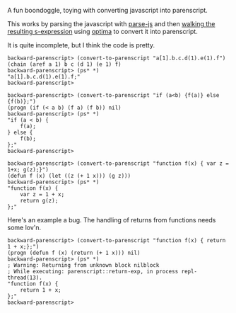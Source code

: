 A fun boondoggle, toying with converting javascript into parenscript.

This works by parsing the javascript with
[parse-js](https://github.com/marijnh/parse-js) and then [walking the
resulting 
s-expression](https://github.com/bhyde/backward-parenscript/blob/master/main.lisp#L68)
using [optima](https://github.com/m2ym/optima#readme) to convert it
into parenscript.

It is quite incomplete, but I think the code is pretty.

```common-lisp
backward-parenscript> (convert-to-parenscript "a[1].b.c.d(1).e(1).f")
(chain (aref a 1) b c (d 1) (e 1) f)
backward-parenscript> (ps* *)
"a[1].b.c.d(1).e(1).f;"
backward-parenscript> 
```



```common-lisp
backward-parenscript> (convert-to-parenscript "if (a<b) {f(a)} else {f(b)};")
(progn (if (< a b) (f a) (f b)) nil)
backward-parenscript> (ps* *)
"if (a < b) {
    f(a);
} else {
    f(b);
};"
backward-parenscript> 
```

```common-lisp
backward-parenscript> (convert-to-parenscript "function f(x) { var z = 1+x; g(z);}")
(defun f (x) (let ((z (+ 1 x))) (g z)))
backward-parenscript> (ps* *)
"function f(x) {
    var z = 1 + x;
    return g(z);
};"
```
Here's an example a bug.  The handling of returns from functions needs some lov'n.

```common-lisp
backward-parenscript> (convert-to-parenscript "function f(x) { return 1 + x;};")
(progn (defun f (x) (return (+ 1 x))) nil)
backward-parenscript> (ps* *)
; Warning: Returning from unknown block nilblock
; While executing: parenscript::return-exp, in process repl-thread(13).
"function f(x) {
    return 1 + x;
};"
backward-parenscript> 
```

